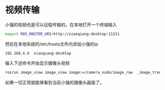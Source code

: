 # 视频传输

小强的视频也是可以远程传输的。在本地打开一个终端输入

```bash
export ROS_MASTER_URI=http://xiaoqiang-desktop:11311
```

然后在本地系统的/etc/hosts文件内添加小强的ip

```
192.168.X.X  xiaoqiang-desktop
```

输入下述命令开始显示摄像头视频

```bash
rosrun image_view image_view image:=/camera_node/image_raw  _image_transport:=compressed
```

如果一切正常就能够看到当前小强的摄像头画面了。
